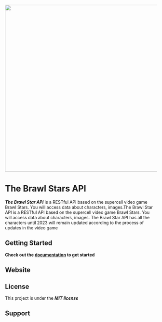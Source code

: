<p align="center">
  <img src="https://i.postimg.cc/hP4BxKzs/api-brawl-star.png" width="700" height="550" align="center"/>
</p>


# The Brawl Stars API

***The Brawl Star API*** is a RESTful API based on the supercell video game Brawl Stars. You will access data about characters, images.The Brawl Star API is a RESTful API based on the supercell video game Brawl Stars. You will access data about characters, images. The Brawl Star API has all the characters until 2023 will remain updated according to the process of updates in the video game


## Getting Started
**Check out the [documentation](https://github.com/itsbeensolong/docs-api-brawl-stars) to get started**

## Website

## License

This project is under the ***MIT license***

## Support
